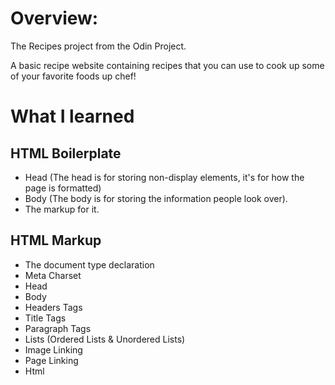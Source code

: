 # Overview:
The Recipes project from the Odin Project.

A basic recipe website containing recipes that you can use to cook up some of your favorite foods up chef!

# What I learned
## HTML Boilerplate
- Head (The head is for storing non-display elements, it's for how the page is formatted)
- Body (The body is for storing the information people look over).
- The markup for it.

## HTML Markup
- The document type declaration
- Meta Charset
- Head
- Body
- Headers Tags
- Title Tags
- Paragraph Tags
- Lists (Ordered Lists & Unordered Lists)
- Image Linking
- Page Linking
- Html

